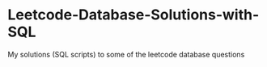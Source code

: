 # Leetcode-Database-Solutions-with-SQL
My solutions (SQL scripts) to some of the leetcode database questions

